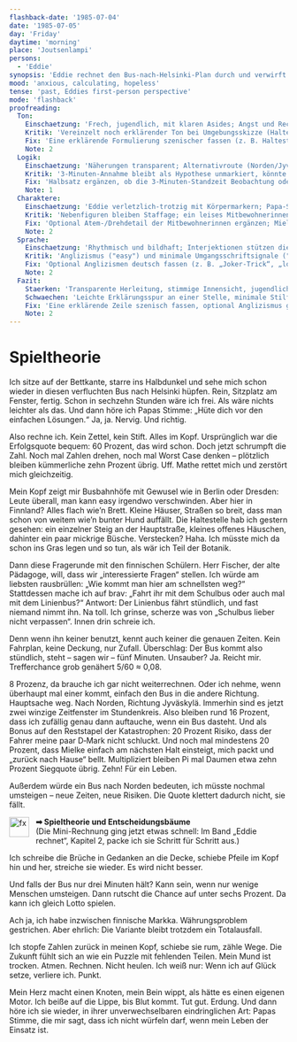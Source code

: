 ```yaml
---
flashback-date: '1985-07-04'
date: '1985-07-05'
day: 'Friday'
daytime: 'morning'
place: 'Joutsenlampi'
persons:
  - 'Eddie'
synopsis: 'Eddie rechnet den Bus‑nach‑Helsinki‑Plan durch und verwirft ihn: Zu wenig Deckung, zu viel Zufall – die Erfolgschance sinkt auf unter zehn Prozent.'
mood: 'anxious, calculating, hopeless'
tense: 'past, Eddies first-person perspective'
mode: 'flashback'
proofreading:
  Ton:
    Einschaetzung: 'Frech, jugendlich, mit klaren Asides; Angst und Rechnen halten sich die Waage.'
    Kritik: 'Vereinzelt noch erklärender Ton bei Umgebungsskizze (Haltestelle).'
    Fix: 'Eine erklärende Formulierung szenischer fassen (z. B. Haltestelle), übrige Hämmer beibehalten.'
    Note: 2
  Logik:
    Einschaetzung: 'Näherungen transparent; Alternativroute (Norden/Jyväskylä) erwogen und begründet verworfen.'
    Kritik: '3‑Minuten‑Annahme bleibt als Hypothese unmarkiert, könnte kurz verortet werden.'
    Fix: 'Halbsatz ergänzen, ob die 3‑Minuten‑Standzeit Beobachtung oder Annahme ist.'
    Note: 1
  Charaktere:
    Einschaetzung: 'Eddie verletzlich‑trotzig mit Körpermarkern; Papa‑Stimme als klarer Trigger, Klassenraum mit Mini‑Resonanz.'
    Kritik: 'Nebenfiguren bleiben Staffage; ein leises Mitbewohnerinnen‑Detail wäre möglich.'
    Fix: 'Optional Atem-/Drehdetail der Mitbewohnerinnen ergänzen; Mielke bleibt hier bewusst offstage.'
    Note: 2
  Sprache:
    Einschaetzung: 'Rhythmisch und bildhaft; Interjektionen stützen die Innensicht; das Formelbild („Tortenstücke“) erdet die Rechnung.'
    Kritik: 'Anglizismus ("easy") und minimale Umgangsschriftsignale ("wie’n"); sonst stimmig.'
    Fix: 'Optional Anglizismen deutsch fassen (z. B. „Joker‑Trick“, „locker“); Apostroph/Umgangsform einheitlich prüfen; kurze Hämmer beibehalten.'
    Note: 2
  Fazit:
    Staerken: 'Transparente Herleitung, stimmige Innensicht, jugendliche Direktheit, szenische Bilder für die Mathematik.'
    Schwaechen: 'Leichte Erklärungsspur an einer Stelle, minimale Stilfrage bei Anglizismen, Nebenfiguren statisch.'
    Fix: 'Eine erklärende Zeile szenisch fassen, optional Anglizismus glätten, optional Mitbewohnerinnen‑Marker ergänzen.'
    Note: 2
---
```


# Spieltheorie

Ich sitze auf der Bettkante, starre ins Halbdunkel und sehe mich schon wieder in
diesen verfluchten Bus nach Helsinki hüpfen. Rein, Sitzplatz am Fenster, fertig.
Schon in sechzehn Stunden wäre ich frei. Als wäre nichts leichter als das. Und
dann höre ich Papas Stimme: „Hüte dich vor den einfachen Lösungen.“ Ja, ja.
Nervig. Und richtig.

Also rechne ich. Kein Zettel, kein Stift. Alles im Kopf. Ursprünglich war die
Erfolgsquote bequem: 60 Prozent, das wird schon. Doch jetzt schrumpft die Zahl.
Noch mal Zahlen drehen, noch mal Worst Case denken – plötzlich bleiben
kümmerliche zehn Prozent übrig. Uff. Mathe rettet mich und zerstört mich
gleichzeitig.

Mein Kopf zeigt mir Busbahnhöfe mit Gewusel wie in Berlin oder Dresden: Leute
überall, man kann easy irgendwo verschwinden. Aber hier in Finnland? Alles flach
wie’n Brett. Kleine Häuser, Straßen so breit, dass man schon von weitem wie’n
bunter Hund auffällt. Die Haltestelle hab ich gestern gesehen: ein einzelner
Steig an der Hauptstraße, kleines offenes Häuschen, dahinter ein paar mickrige
Büsche. Verstecken? Haha. Ich müsste mich da schon ins Gras legen und so tun,
als wär ich Teil der Botanik.

Dann diese Fragerunde mit den finnischen Schülern. Herr Fischer, der alte
Pädagoge, will, dass wir „interessierte Fragen“ stellen. Ich würde am liebsten
rausbrüllen: „Wie kommt man hier am schnellsten weg?“ Stattdessen mache ich auf
brav: „Fahrt ihr mit dem Schulbus oder auch mal mit dem Linienbus?“ Antwort: Der
Linienbus fährt stündlich, und fast niemand nimmt ihn. Na toll. Ich grinse,
scherze was von „Schulbus lieber nicht verpassen“. Innen drin schreie ich.

Denn wenn ihn keiner benutzt, kennt auch keiner die genauen Zeiten. Kein
Fahrplan, keine Deckung, nur Zufall. Überschlag: Der Bus kommt also stündlich,
steht – sagen wir – fünf Minuten. Unsauber? Ja. Reicht mir. Trefferchance grob
genähert 5/60 ≈ 0,08.

8 Prozenz, da brauche ich gar nicht weiterrechnen. Oder ich nehme, wenn
überhaupt mal einer kommt, einfach den Bus in die andere Richtung. Hauptsache
weg. Nach Norden, Richtung Jyväskylä. Immerhin sind es jetzt zwei winzige
Zeitfenster im Stundenkreis. Also bleiben rund 16 Prozent, dass ich zufällig
genau dann auftauche, wenn ein Bus dasteht. Und als Bonus auf den Reststapel der
Katastrophen: 20 Prozent Risiko, dass der Fahrer meine paar D‑Mark nicht schluckt. Und
noch mal mindestens 20 Prozent, dass Mielke einfach am nächsten Halt einsteigt, mich packt
und „zurück nach Hause“ bellt. Multipliziert bleiben Pi mal Daumen etwa zehn
Prozent Siegquote übrig. Zehn! Für ein Leben.

Außerdem würde ein Bus nach Norden bedeuten, ich müsste nochmal umsteigen – neue
Zeiten, neue Risiken. Die Quote klettert dadurch nicht, sie fällt.

<div style="display: grid; grid-template-columns: auto 1fr; gap: 12px; align-items: start;">
  <img src="images/symbol/fx.svg" alt="fx" style="width: 36px; height: auto;" />
  <p style="margin: 0;"><strong>➡ Spieltheorie und Entscheidungsbäume</strong><br>(Die Mini-Rechnung ging jetzt etwas schnell: Im Band „Eddie rechnet“, Kapitel 2, packe ich sie Schritt für Schritt aus.)</p>
</div>

Ich schreibe die Brüche in Gedanken an die Decke, schiebe Pfeile im Kopf hin und
her, streiche sie wieder. Es wird nicht besser.

Und falls der Bus nur drei Minuten hält? Kann sein, wenn nur wenige Menschen
umsteigen. Dann rutscht die Chance auf unter sechs Prozent. Da kann ich gleich
Lotto spielen.

Ach ja, ich habe inzwischen finnische Markka. Währungsproblem gestrichen. Aber
ehrlich: Die Variante bleibt trotzdem ein Totalausfall.

Ich stopfe Zahlen zurück in meinen Kopf, schiebe sie rum, zähle Wege. Die
Zukunft fühlt sich an wie ein Puzzle mit fehlenden Teilen. Mein Mund ist
trocken. Atmen. Rechnen. Nicht heulen. Ich weiß nur: Wenn ich auf Glück setze,
verliere ich. Punkt.

Mein Herz macht einen Knoten, mein Bein wippt, als hätte es einen eigenen Motor.
Ich beiße auf die Lippe, bis Blut kommt. Tut gut. Erdung. Und dann höre ich sie
wieder, in ihrer unverwechselbaren eindringlichen Art: Papas Stimme, die mir
sagt, dass ich nicht würfeln darf, wenn mein Leben der Einsatz ist.
